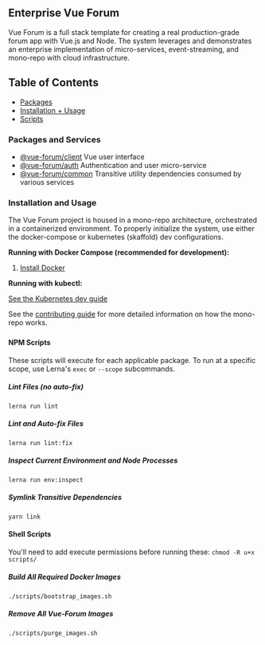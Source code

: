 ## Enterprise Vue Forum
Vue Forum is a full stack template for creating a real production-grade forum app with Vue.js and Node. The system leverages and demonstrates an enterprise implementation of micro-services, event-streaming, and mono-repo with cloud infrastructure.

## Table of Contents
  - [Packages](#pkg)
  - [Installation + Usage](#usage)
  - [Scripts](#scripts)

### <a name="pkg"></a> Packages and Services
  - [@vue-forum/client](https://github.com/MatthewZito/vue-forum/tree/master/packages/client) Vue user interface
  - [@vue-forum/auth](https://github.com/MatthewZito/vue-forum/tree/master/packages/auth) Authentication and user micro-service
  - [@vue-forum/common](https://github.com/MatthewZito/vue-forum/tree/master/packages/common) Transitive utility dependencies consumed by various services

### <a name="usage"></a> Installation and Usage
The Vue Forum project is housed in a mono-repo architecture, orchestrated in a containerized environment. To properly initialize the system, use either the docker-compose or kubernetes (skaffold) dev configurations.

**Running with Docker Compose (recommended for development):**
1. [Install Docker](https://docs.docker.com/get-docker/)

**Running with kubectl:**

[See the Kubernetes dev guide](https://github.com/MatthewZito/vue-forum/blob/master/docs/k8s_setup.md)

See the [contributing guide](https://github.com/MatthewZito/vue-forum/blob/master/CONTRIBUTING.md) for more detailed information on how the mono-repo works.

### <a name="scripts"></a>

#### NPM Scripts
These scripts will execute for each applicable package. To run at a specific scope, use Lerna's `exec` or `--scope` subcommands.

##### Lint Files (no auto-fix)
```
lerna run lint
```

##### Lint and Auto-fix Files
```
lerna run lint:fix
```

##### Inspect Current Environment and Node Processes
```
lerna run env:inspect
```

##### Symlink Transitive Dependencies
```
yarn link
```

#### Shell Scripts
You'll need to add execute permissions before running these: `chmod -R u+x scripts/`

##### Build All Required Docker Images
```
./scripts/bootstrap_images.sh
```

##### Remove All Vue-Forum Images
```
./scripts/purge_images.sh
```
